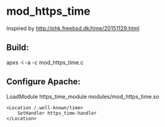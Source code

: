 # mod_https_time

Inspired by http://phk.freebsd.dk/time/20151129.html

## Build:
apxs -i -a -c mod_https_time.c

## Configure Apache:
LoadModule https_time_module modules/mod_https_time.so

	<Location /.well-known/time>
		SetHandler https_time-handler
	</Location>
